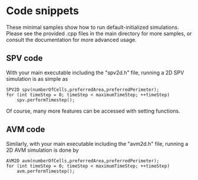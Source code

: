 # Code snippets

These minimal samples show how to run default-initialized simulations. Please see the provided .cpp files in the main directory for more samples, or consult the documentation for more advanced usage.

## SPV code

With your main executable including the "spv2d.h" file, running a 2D SPV simulation is as simple as
```
SPV2D spv(numberOfCells,preferredArea,preferredPerimeter);
for (int timeStep = 0; timeStep < maximumTimeStep; ++timeStep)
    spv.performTimestep();
```
Of course, many more features can be accessed with setting functions.

## AVM code

Similarly, with your main executable including the "avm2d.h" file, running a 2D AVM simulation is done by
```
AVM2D avm(numberOfCells,preferredArea,preferredPerimeter);
for (int timeStep = 0; timeStep < maximumTimeStep; ++timeStep)
    avm.performTimestep();
```
